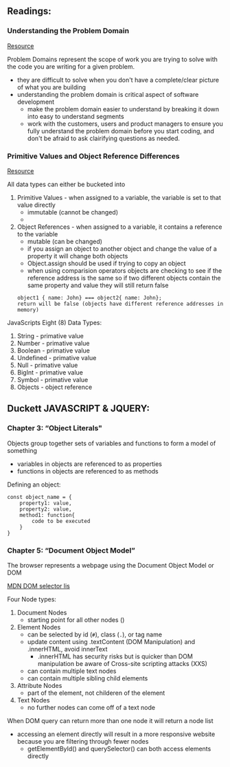 ## Readings:

### Understanding the Problem Domain
[Resource](https://simpleprogrammer.com/understanding-the-problem-domain-is-the-hardest-part-of-programming)

Problem Domains represent the scope of work you are trying to solve with the code you are writing for a given problem.
- they are difficult to solve when you don't have a complete/clear picture of what you are building
- understanding the problem domain is critical aspect of software development
  - make the problem domain easier to understand by breaking it down into easy to understand segments
  - work with the customers, users and product managers to ensure you fully understand the problem domain before you start coding, and don't be afraid to ask clairifying questions as needed.


### Primitive Values and Object Reference Differences
[Resource](https://betterprogramming.pub/intermediate-javascript-whats-the-difference-between-primitive-values-and-object-references-e863d70677b)

All data types can either be bucketed into
1. Primitive Values - when assigned to a variable, the variable is set to that value directly
   - immutable (cannot be changed)
   - 
2. Object References - when assigned to a variable, it contains a reference to the variable
   - mutable (can be changed)
   - if you assign an object to another object and change the value of a property it will change both objects
   - Object.assign should be used if trying to copy an object
   - when using comparision operators objects are checking to see if the reference address is the same so if two different objects contain the same property and value they will still return false
    ```
    object1 { name: John} === object2{ name: John};
    return will be false (objects have different reference addresses in memory)
    ```

JavaScripts Eight (8) Data Types:
1. String - primative value
2. Number - primative value
3. Boolean - primative value
4. Undefined - primative value
5. Null - primative value
6. BigInt - primative value
7. Symbol - primative value
8. Objects - object reference


## Duckett JAVASCRIPT & JQUERY:
### Chapter 3: “Object Literals" 
<!-- (pp.100-105) -->
Objects group together sets of variables and functions to form a model of something
- variables in objects are referenced to as properties
- functions in objects are referenced to as methods

Defining an object:
```
const object_name = {
    property1: value,
    property2: value,
    method1: function{
        code to be executed
    }
}
```

### Chapter 5: “Document Object Model”
<!-- (pp.183-242) -->
The browser represents a webpage using the Document Object Model or DOM

[MDN DOM selector lis](https://developer.mozilla.org/en-US/docs/Web/API/Document_object_model/Locating_DOM_elements_using_selectors)

Four Node types:
1. Document Nodes
   - starting point for all other nodes (<!DOCUMENT html>)
2. Element Nodes
   - can be selected by id (`#`), class (`.`), or tag name
   - update content using .textContent (DOM Manipulation) and .innerHTML, avoid innerText
     - .innerHTML has security risks but is quicker than DOM manipulation be aware of Cross-site scripting attacks (XXS)
   - can contain multiple text nodes
   - can contain multiple sibling child elements
3. Attribute Nodes
   - part of the element, not childeren of the element
4. Text Nodes
   - no further nodes can come off of a text node

When DOM query can return more than one node it will return a node list
- accessing an element directly will result in a more responsive website because you are filtering through fewer nodes
  - getElementById() and querySelector() can both access elements directly



